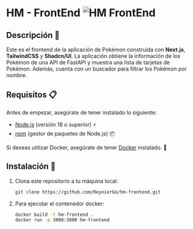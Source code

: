 # HM - FrontEnd ![HM FrontEnd](https://img.shields.io/badge/version-1.0.0-blue.svg)

## Descripción 📜

Este es el frontend de la aplicación de Pokémon construida con **Next.js**, **TailwindCSS** y **Shadcn/UI**. La aplicación obtiene la información de los Pokémon de una API de FastAPI y muestra una lista de tarjetas de Pokémon. Además, cuenta con un buscador para filtrar los Pokémon por nombre.

## Requisitos 📋

Antes de empezar, asegúrate de tener instalado lo siguiente:

- [Node.js](https://nodejs.org/) (versión 18 o superior) ⚡
- [npm](https://www.npmjs.com/) (gestor de paquetes de Node.js) 📦

Si deseas utilizar Docker, asegúrate de tener [Docker](https://www.docker.com/) instalado. 🐋

## Instalación 🚀

1. Clona este repositorio a tu máquina local:

   ```bash
   git clone https://github.com/ReynierGo/hm-frontend.git

2. Para ejecutar el contenedor docker:

   ```bash
   docker build -t hm-frontend .
   docker run -p 3000:3000 hm-frontend


